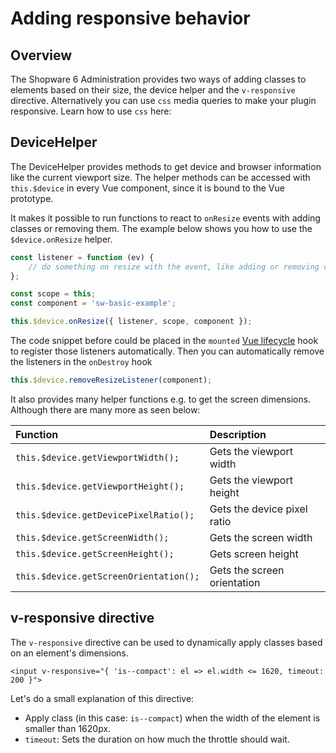 # Adding responsive behavior

## Overview

The Shopware 6 Administration provides two ways of adding classes to elements based on their size, the device helper and the `v-responsive` directive. Alternatively you can use `css` media queries to make your plugin responsive. Learn how to use `css` here:

<PageRef page="add-custom-styles.md" title="<<<title-missing>>>" />

## DeviceHelper

The DeviceHelper provides methods to get device and browser information like the current viewport size. The helper methods can be accessed with `this.$device` in every Vue component, since it is bound to the Vue prototype.

It makes it possible to run functions to react to `onResize` events with adding classes or removing them. The example below shows you how to use the `$device.onResize` helper.

```javascript
const listener = function (ev) {
    // do something on resize with the event, like adding or removing classes to elements   
};

const scope = this;
const component = 'sw-basic-example';

this.$device.onResize({ listener, scope, component });
```

The code snippet before could be placed in the `mounted` [Vue lifecycle](https://vuejs.org/v2/guide/instance.html#Lifecycle-Diagram) hook to register those listeners automatically. Then you can automatically remove the listeners in the `onDestroy` hook

```javascript
this.$device.removeResizeListener(component);
```

It also provides many helper functions e.g. to get the screen dimensions. Although there are many more as seen below:

| Function | Description |
| :--- | :--- |
| `this.$device.getViewportWidth();` | Gets the viewport width |
| `this.$device.getViewportHeight();` | Gets the viewport height |
| `this.$device.getDevicePixelRatio();` | Gets the device pixel ratio |
| `this.$device.getScreenWidth();` | Gets the screen width |
| `this.$device.getScreenHeight();` | Gets screen height |
| `this.$device.getScreenOrientation();` | Gets the screen orientation |

## v-responsive directive

The `v-responsive` directive can be used to dynamically apply classes based on an element's dimensions.

```markup
<input v-responsive="{ 'is--compact': el => el.width <= 1620, timeout: 200 }">
```

Let's do a small explanation of this directive:

* Apply class \(in this case: `is--compact`\) when the width of the element is smaller than 1620px.
* `timeout`: Sets the duration on how much the throttle should wait.
